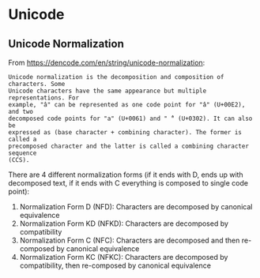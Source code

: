 # Unicode

## Unicode Normalization

From https://dencode.com/en/string/unicode-normalization:

	Unicode normalization is the decomposition and composition of characters. Some
	Unicode characters have the same appearance but multiple representations. For
	example, "â" can be represented as one code point for "â" (U+00E2), and two
	decomposed code points for "a" (U+0061) and " ̂" (U+0302). It can also be
	expressed as (base character + combining character). The former is called a
	precomposed character and the latter is called a combining character sequence
	(CCS).

There are 4 different normalization forms (if it ends with D, ends up with
decomposed text, if it ends with C everything is composed to single code
point):

1. Normalization Form D (NFD): Characters are decomposed by canonical equivalence
2. Normalization Form KD (NFKD): Characters are decomposed by compatibility
3. Normalization Form C (NFC): Characters are decomposed and then re-composed by canonical equivalence
4. Normalization Form KC (NFKC): Characters are decomposed by compatibility, then re-composed by canonical equivalence
